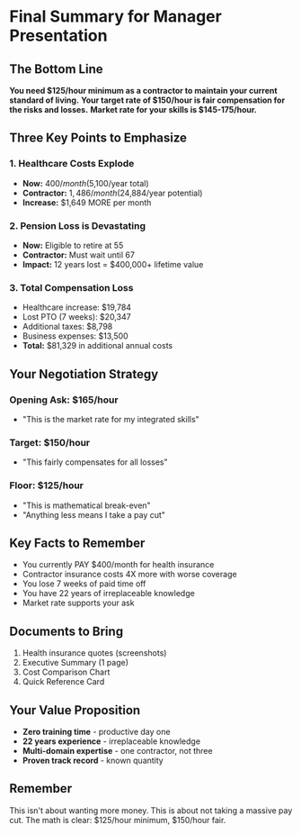 # Final Summary for Manager Presentation

## The Bottom Line

**You need $125/hour minimum as a contractor to maintain your current standard of living.**
**Your target rate of $150/hour is fair compensation for the risks and losses.**
**Market rate for your skills is $145-175/hour.**

## Three Key Points to Emphasize

### 1. Healthcare Costs Explode

- **Now:** $400/month ($5,100/year total)
- **Contractor:** $1,486/month ($24,884/year potential)
- **Increase:** $1,649 MORE per month

### 2. Pension Loss is Devastating

- **Now:** Eligible to retire at 55
- **Contractor:** Must wait until 67
- **Impact:** 12 years lost = $400,000+ lifetime value

### 3. Total Compensation Loss

- Healthcare increase: $19,784
- Lost PTO (7 weeks): $20,347
- Additional taxes: $8,798
- Business expenses: $13,500
- **Total:** $81,329 in additional annual costs

## Your Negotiation Strategy

### Opening Ask: $165/hour

- "This is the market rate for my integrated skills"

### Target: $150/hour

- "This fairly compensates for all losses"

### Floor: $125/hour

- "This is mathematical break-even"
- "Anything less means I take a pay cut"

## Key Facts to Remember

- You currently PAY $400/month for health insurance
- Contractor insurance costs 4X more with worse coverage
- You lose 7 weeks of paid time off
- You have 22 years of irreplaceable knowledge
- Market rate supports your ask

## Documents to Bring

1. Health insurance quotes (screenshots)
2. Executive Summary (1 page)
3. Cost Comparison Chart
4. Quick Reference Card

## Your Value Proposition

- **Zero training time** - productive day one
- **22 years experience** - irreplaceable knowledge
- **Multi-domain expertise** - one contractor, not three
- **Proven track record** - known quantity

## Remember

This isn't about wanting more money.
This is about not taking a massive pay cut.
The math is clear: $125/hour minimum, $150/hour fair.
